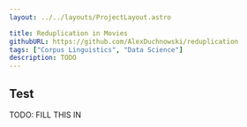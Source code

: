 ```yaml
---
layout: ../../layouts/ProjectLayout.astro

title: Reduplication in Movies
githubURL: https://github.com/AlexDuchnowski/reduplication
tags: ["Corpus Linguistics", "Data Science"]
description: TODO
---
```


## Test

TODO: FILL THIS IN
